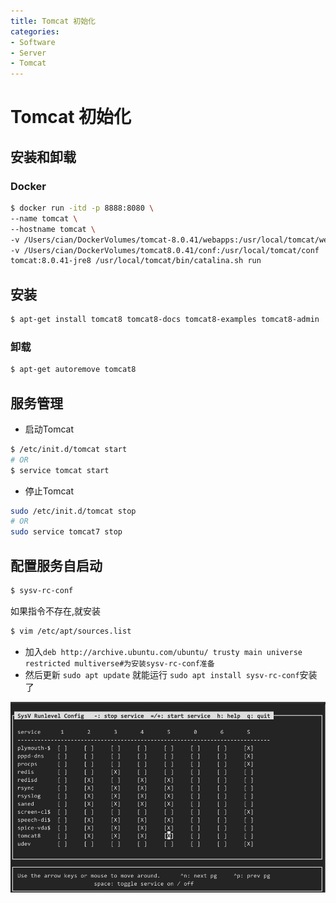```yaml
---
title: Tomcat 初始化
categories:
- Software
- Server
- Tomcat
---
```

# Tomcat 初始化

## 安装和卸载

### Docker

```bash
$ docker run -itd -p 8888:8080 \
--name tomcat \
--hostname tomcat \
-v /Users/cian/DockerVolumes/tomcat-8.0.41/webapps:/usr/local/tomcat/webapps \
-v /Users/cian/DockerVolumes/tomcat8.0.41/conf:/usr/local/tomcat/conf  \
tomcat:8.0.41-jre8 /usr/local/tomcat/bin/catalina.sh run
```

## 安装

```bash
$ apt-get install tomcat8 tomcat8-docs tomcat8-examples tomcat8-admin
```

### 卸载

```bash
$ apt-get autoremove tomcat8
```

## 服务管理

- 启动Tomcat

```bash
$ /etc/init.d/tomcat start
# OR
$ service tomcat start
```

- 停止Tomcat

```bash
sudo /etc/init.d/tomcat stop
# OR
sudo service tomcat7 stop
```

## 配置服务自启动

```bash
$ sysv-rc-conf
```

如果指令不存在,就安装

```bash
$ vim /etc/apt/sources.list
```

- 加入`deb http://archive.ubuntu.com/ubuntu/ trusty main universe restricted multiverse#为安装sysv-rc-conf准备`
- 然后更新 `sudo apt update` 就能运行 `sudo apt install sysv-rc-conf`安装了

![](https://raw.githubusercontent.com/LuShan123888/Files/main/Pictures/2020-12-10-TgMl9U5RynQoD3V.png)
